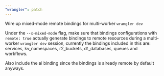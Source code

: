 ```yaml
---
"wrangler": patch
---
```


Wire up mixed-mode remote bindings for multi-worker `wrangler dev`

Under the `--x-mixed-mode` flag, make sure that bindings configurations with `remote: true` actually generate bindings to remote resources during a multi-worker `wrangler dev` session, currently the bindings included in this are: services, kv_namespaces, r2_buckets, d1_databases, queues and workflows.

Also include the ai binding since the bindings is already remote by default anyways.
